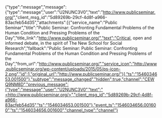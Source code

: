 {"type":"message","message":{"type":"message","user":"U2NUNC3V0","text":"<http://www.publicseminar.org/>","client_msg_id":"5d89269b-29cf-4d8f-a966-83acfeb54d35","attachments":[{"service_name":"Public Seminar","title":"Public Seminar: Confronting Fundamental Problems of the Human Condition and Pressing Problems of the Day","title_link":"http://www.publicseminar.org/","text":"Critical, open and informed debate, in the spirit of The New School for Social Research","fallback":"Public Seminar: Public Seminar: Confronting Fundamental Problems of the Human Condition and Pressing Problems of the Day","from_url":"http://www.publicseminar.org/","service_icon":"http://www.publicseminar.org/wp-content/uploads/2015/05/ps-icon-2.png","id":1,"original_url":"http://www.publicseminar.org/"}],"ts":"1546034653.001500"},"subtype":"message_changed","hidden":true,"channel":"CEWQ9NM8D","previous_message":{"type":"message","user":"U2NUNC3V0","text":"<http://www.publicseminar.org/>","client_msg_id":"5d89269b-29cf-4d8f-a966-83acfeb54d35","ts":"1546034653.001500"},"event_ts":"1546034656.001600","ts":"1546034656.001600","channel_type":"channel"}